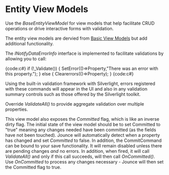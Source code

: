# Entity View Models

Use the _BaseEntityViewModel_ for view models that help facilitate CRUD operations or drive interactive forms with validation. 

The entity view models are dervied from [Basic View Models](Basic-View-Models) but add additional functionality. 

The _INotifyDataErrorInfo_ interface is implemented to facilitate validations by allowing you to call:

{code:c#}
if (!_Validate())
{
   SetError(()=>Property,"There was an error with this property."); 
}
else
{
   Clearerrors(()=>Property);
}
{code:c#}

Using the built-in validation framework with Silverlight, errors registered with these commands will appear in the UI and also in any validation summary controls such as those offered by the Silverlight toolkit.

Override _ValidateAll()_ to provide aggregate validation over multiple properties.

This view model also exposes the _Committed_ flag, which is like an inverse dirty flag. The initial state of the view model should be to set Committed to "true" meaning any changes needed have been committed (as the fields have not been touched). Jounce will automatically detect when a property has changed and set _Committed_ to false. In addition, the CommitCommand can be bound to your save functionality. It will remain disabled unless there are pending changes _and_ no errors. In addition, when fired, it will call _ValidateAll()_ and only if this call succeeds, will then call _OnCommitted()_. Use _OnCommitted_ to process any changes necessary - Jounce will then set the Committed flag to true.